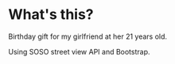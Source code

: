 # What's this?
Birthday gift for my girlfriend at her 21 years old.

Using SOSO street view API and Bootstrap.